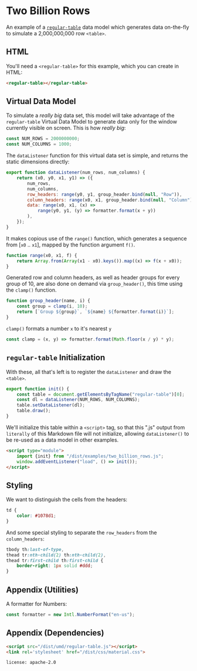 # Two Billion Rows

An example of a [`regular-table`](https://github.com/finos/regular-table)
data model which generates data on-the-fly to simulate a 2,000,000,000 row
`<table>`.

## HTML

You'll need a `<regular-table>` for this example, which you can create in HTML:
    
```html
<regular-table></regular-table>
```

## Virtual Data Model

To simulate a _really big_ data set, this model will take advantage of the
`regular-table` Virtual Data Model to generate data only for the window
currently visible on screen.  This is how _really big_:

```javascript
const NUM_ROWS = 2000000000;
const NUM_COLUMNS = 1000;
```

The `dataListener` function for this virtual data set is simple, and
returns the static dimensions directly:

```javascript
export function dataListener(num_rows, num_columns) {
    return (x0, y0, x1, y1) => ({
        num_rows,
        num_columns,
        row_headers: range(y0, y1, group_header.bind(null, "Row")),
        column_headers: range(x0, x1, group_header.bind(null, "Column")),
        data: range(x0, x1, (x) =>
            range(y0, y1, (y) => formatter.format(x + y))
        ),
    });
}
```

It makes copious use of the `range()` function, which generates a
sequence from [`x0` .. `x1`], mapped by the function argument `f()`.

```javascript
function range(x0, x1, f) {
    return Array.from(Array(x1 - x0).keys()).map((x) => f(x + x0));
}
```

Generated row and column headers, as well as header groups for every
group of 10, are also done on demand via `group_header()`, this time
using the `clamp()` function.

```javascript
function group_header(name, i) {
    const group = clamp(i, 10);
    return [`Group ${group}`, `${name} ${formatter.format(i)}`];
}
```

`clamp()` formats a number `x` to it's nearest `y`

```javascript
const clamp = (x, y) => formatter.format(Math.floor(x / y) * y);
```

## `regular-table` Initialization

With these, all that's left is to register the `dataListener` and draw the
`<table>`.

```javascript
export function init() {
    const table = document.getElementsByTagName("regular-table")[0];
    const dl = dataListener(NUM_ROWS, NUM_COLUMNS);
    table.setDataListener(dl);
    table.draw();
}
```

We'll initialize this table within a `<script>` tag, so that this ".js" output
from `literally` of this Markdown file will not initialize, allowing
`dataListener()` to be re-used as a data model in other examples.

```html
<script type="module">
    import {init} from "/dist/examples/two_billion_rows.js";
    window.addEventListener("load", () => init());
</script>
```

## Styling

We want to distinguish the cells from the headers:

```css
td {
    color: #1078d1;
}
```

And some special styling to separate the `row_headers` from the
`column_headers`:

```css
tbody th:last-of-type,
thead tr:nth-child(2) th:nth-child(2),
thead tr:first-child th:first-child {
    border-right: 1px solid #ddd;
}
```

## Appendix (Utilities)

A formatter for Numbers:

```javascript
const formatter = new Intl.NumberFormat("en-us");
```

## Appendix (Dependencies)

```html
<script src="/dist/umd/regular-table.js"></script>
<link rel='stylesheet' href="/dist/css/material.css">
```

```block
license: apache-2.0
```